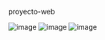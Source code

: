 proyecto-web

![image](https://github.com/user-attachments/assets/d1bf5c2c-7cc7-4950-b16e-7d9a7170fa24)
![image](https://github.com/user-attachments/assets/8c103a46-b507-44b3-811e-3bb2a6fe7e1d)
![image](https://github.com/user-attachments/assets/c31ea9d8-d2de-421d-a8bd-c7b323ca2f89)
